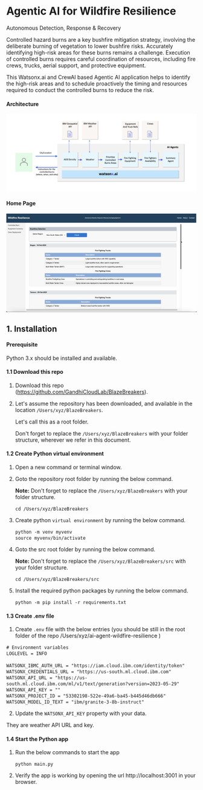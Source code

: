 # Agentic AI for Wildfire Resilience

Autonomous Detection, Response & Recovery

Controlled hazard burns are a key bushfire mitigation strategy, involving the deliberate burning of vegetation to lower bushfire risks.
Accurately identifying high-risk areas for these burns remains a challenge. Execution of controlled burns requires careful coordination of resources, including fire crews, trucks, aerial support, and protective equipment. 

This Watsonx.ai and CrewAI based Agentic AI application helps to identify the high-risk areas and to schedule proactively the timing and resources required to conduct the controlled burns to reduce the risk.


#### Architecture

<img src="images/arch.png">

#### Home Page

<img src="images/home.png">


## 1. Installation

#### Prerequisite

Python 3.x should be installed and available.

#### 1.1 Download this repo

1. Download this repo (https://github.com/GandhiCloudLab/BlazeBreakers). 

2. Let's assume the repository has been downloaded, and available in the location `/Users/xyz/BlazeBreakers`.

    Let's call this as a root folder.

    Don't forget to replace the `/Users/xyz/BlazeBreakers` with your folder structure, wherever we refer in this document.

#### 1.2 Create Python virtual environment

1. Open a new command or terminal window.

2. Goto the repository root folder by running the below command.

    **Note:** Don't forget to replace the `/Users/xyz/BlazeBreakers` with your folder structure.

    ```
    cd /Users/xyz/BlazeBreakers
    ```

3. Create python `virtual environment` by running the below command.

    ```
    python -m venv myvenv
    source myvenv/bin/activate
    ```

4. Goto the src root folder by running the below command.

    **Note:** Don't forget to replace the `/Users/xyz/BlazeBreakers/src` with your folder structure.

    ```
    cd /Users/xyz/BlazeBreakers/src
    ```    

5. Install the required python packages by running the below command.
    ```
    python -m pip install -r requirements.txt
    ```

#### 1.3 Create .env file

1. Create `.env` file with the below entries (you should be still in the root folder of the repo /Users/xyz/ai-agent-wildfire-resilience )

```
# Environment variables
LOGLEVEL = INFO

WATSONX_IBMC_AUTH_URL = "https://iam.cloud.ibm.com/identity/token"
WATSONX_CREDENTIALS_URL = "https://us-south.ml.cloud.ibm.com"
WATSONX_API_URL = "https://us-south.ml.cloud.ibm.com/ml/v1/text/generation?version=2023-05-29"
WATSONX_API_KEY = ""
WATSONX_PROJECT_ID = "53302198-522e-49a6-ba45-b445d46db666"
WATSONX_MODEL_ID_TEXT = "ibm/granite-3-8b-instruct"

```

2. Update the `WATSONX_API_KEY` property with your data.

They are weather API URL and key.

#### 1.4 Start the Python app

1. Run the below commands to start the app

    ```
    python main.py
    ```

2. Verify the app is working by opening the url  http://localhost:3001 in your browser.
